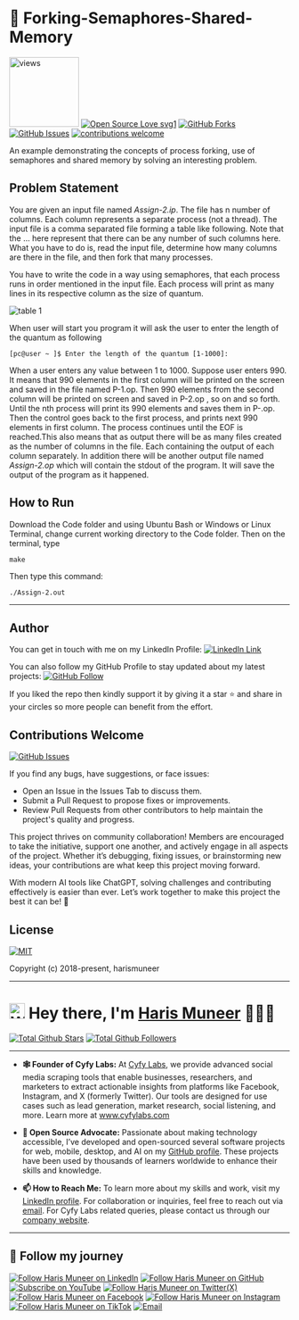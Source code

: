 # 🔐 Forking-Semaphores-Shared-Memory

<a href="https://github.com/harismuneer"><img alt="views" title="Github views" src="https://komarev.com/ghpvc/?username=harismuneer&style=flat-square" width="125"/></a>
[![Open Source Love svg1](https://badges.frapsoft.com/os/v1/open-source.svg?v=103)](#)
[![GitHub Forks](https://img.shields.io/github/forks/harismuneer/Forking-SharedMemory-Semaphores_Example.svg?style=social&label=Fork&maxAge=2592000)](https://www.github.com/harismuneer/Forking-SharedMemory-Semaphores_Example/fork)
[![GitHub Issues](https://img.shields.io/github/issues/harismuneer/Forking-SharedMemory-Semaphores_Example.svg?style=flat&label=Issues&maxAge=2592000)](https://www.github.com/harismuneer/Forking-SharedMemory-Semaphores_Example/issues)
[![contributions welcome](https://img.shields.io/badge/contributions-welcome-brightgreen.svg?style=flat&label=Contributions&colorA=red&colorB=black	)](#)


An example demonstrating the concepts of process forking, use of semaphores and shared memory by solving an interesting problem.

## Problem Statement

You are given an input file named *Assign-2.ip*. The file has n number of columns. Each column represents a separate process (not a thread). The input file is a comma separated file forming a table like following. Note that the ... here represent that there can be any number of such columns here. What you have to do is, read the input file, determine how many columns are there in the file, and then fork that many processes. 

You have to write the code in a way using semaphores, that each process runs in order mentioned in the input file.  Each process will print as many lines in its respective column as the size of quantum.

![table 1](../master/images/i.png)

When user will start you program it will ask the user to enter the length of the quantum as following

```[pc@user ~ ]$ Enter the length of the quantum [1-1000]:```

When a user enters any value between 1 to 1000. Suppose user enters 990. It means that 990 elements in the first column will be printed on the screen and saved in the file named P-1.op. Then 990 elements from the second column will be printed on screen and saved in P-2.op
, so on and so forth. Until the nth process will print its 990 elements and saves them in P-<n>.op. Then the control goes back to the first process, and prints next 990 elements in first column. The process continues until the EOF is reached.This also means that as output there will be as many files created as the number of columns in the file. Each containing the output of each column separately. In addition
there will be another output file named *Assign-2.op* which will contain the stdout of the program. It will save the output of the program as it happened.
  
## How to Run

Download the Code folder and using Ubuntu Bash or Windows or Linux Terminal, change current working directory to the Code folder.
Then on the terminal, type

```
make
```

Then type this command:

```
./Assign-2.out
```

<hr>

## Author
You can get in touch with me on my LinkedIn Profile: [![LinkedIn Link](https://img.shields.io/badge/Connect-harismuneer-blue.svg?logo=linkedin&longCache=true&style=social&label=Follow)](https://www.linkedin.com/in/harismuneer)

You can also follow my GitHub Profile to stay updated about my latest projects: [![GitHub Follow](https://img.shields.io/badge/Connect-harismuneer-blue.svg?logo=Github&longCache=true&style=social&label=Follow)](https://github.com/harismuneer)

If you liked the repo then kindly support it by giving it a star ⭐ and share in your circles so more people can benefit from the effort.

## Contributions Welcome
[![GitHub Issues](https://img.shields.io/github/issues/harismuneer/Forking-SharedMemory-Semaphores_Example.svg?style=flat&label=Issues&maxAge=2592000)](https://www.github.com/harismuneer/Forking-SharedMemory-Semaphores_Example/issues)

If you find any bugs, have suggestions, or face issues:

- Open an Issue in the Issues Tab to discuss them.
- Submit a Pull Request to propose fixes or improvements.
- Review Pull Requests from other contributors to help maintain the project's quality and progress.

This project thrives on community collaboration! Members are encouraged to take the initiative, support one another, and actively engage in all aspects of the project. Whether it’s debugging, fixing issues, or brainstorming new ideas, your contributions are what keep this project moving forward.

With modern AI tools like ChatGPT, solving challenges and contributing effectively is easier than ever. Let’s work together to make this project the best it can be! 🚀

## License
[![MIT](https://img.shields.io/cocoapods/l/AFNetworking.svg?style=style&label=License&maxAge=2592000)](../master/LICENSE)

Copyright (c) 2018-present, harismuneer                                                        

<!-- PROFILE_INTRO_START -->

<hr>

<h1> <a href="#"><img src="https://media.giphy.com/media/hvRJCLFzcasrR4ia7z/giphy.gif" alt="Waving hand" width="28"></a>
Hey there, I'm <a href="https://www.linkedin.com/in/harismuneer/">Haris Muneer</a> 👨🏻‍💻
</h1>


<a href="https://github.com/harismuneer"><img src="https://img.shields.io/github/stars/harismuneer" alt="Total Github Stars"></a>
<a href="https://github.com/harismuneer?tab=followers"><img src="https://img.shields.io/github/followers/harismuneer" alt="Total Github Followers"></a>

<hr>

- <b>🕸️ Founder of Cyfy Labs:</b> At <a href="https://www.cyfylabs.com">Cyfy Labs</a>, we provide advanced social media scraping tools that enable businesses, researchers, and marketers to extract actionable insights from platforms like Facebook, Instagram, and X (formerly Twitter). Our tools are designed for use cases such as lead generation, market research, social listening, and more. Learn more at <a href="https://www.cyfylabs.com">www.cyfylabs.com</a>

- <b>🌟 Open Source Advocate:</b> Passionate about making technology accessible, I’ve developed and open-sourced several software projects for web, mobile, desktop, and AI on my <a href="https://github.com/harismuneer">GitHub profile</a>. These projects have been used by thousands of learners worldwide to enhance their skills and knowledge.

- <b>📫 How to Reach Me:</b> To learn more about my skills and work, visit my <a href="https://www.linkedin.com/in/harismuneer">LinkedIn profile</a>. For collaboration or inquiries, feel free to reach out via <a href="mailto:haris.muneer5@gmail.com">email</a>. For Cyfy Labs related queries, please contact us through our <a href="https://www.cyfylabs.com">company website</a>.

<hr>

<h2 align="left">🤝 Follow my journey</h2>
<p align="left">
  <a href="https://www.linkedin.com/in/harismuneer"><img title="Follow Haris Muneer on LinkedIn" src="https://img.shields.io/badge/LinkedIn-0077B5?style=for-the-badge&logo=linkedin&logoColor=white"/></a>
  <a href="https://github.com/harismuneer"><img title="Follow Haris Muneer on GitHub" src="https://img.shields.io/badge/GitHub-100000?style=for-the-badge&logo=github&logoColor=white"/></a>
  <a href="https://www.youtube.com/@haris_muneer?sub_confirmation=1"><img title="Subscribe on YouTube" src="https://img.shields.io/badge/YouTube-FF0000?style=for-the-badge&logo=youtube&logoColor=white"/></a> 
   <a href="https://x.com/harismuneer99"><img title="Follow Haris Muneer on Twitter(X)" src="https://img.shields.io/badge/X-000000?style=for-the-badge&logo=x&logoColor=white"/></a>
 <a href="https://www.facebook.com/harism99"><img title="Follow Haris Muneer on Facebook" src="https://img.shields.io/badge/Facebook-1877F2?style=for-the-badge&logo=facebook&logoColor=white"/></a>
   <a href="https://www.instagram.com/harismuneer99"><img title="Follow Haris Muneer on Instagram" src="https://img.shields.io/badge/Instagram-E4405F?style=for-the-badge&logo=instagram&logoColor=white"/></a>
  <a href="https://www.tiktok.com/@harismuneer99"><img title="Follow Haris Muneer on TikTok" src="https://img.shields.io/badge/TikTok-000000?style=for-the-badge&logo=tiktok&logoColor=white"/></a> 
  <a href="mailto:haris.muneer5@gmail.com"><img title="Email" src="https://img.shields.io/badge/Gmail-D14836?style=for-the-badge&logo=gmail&logoColor=white"/></a>
</p>



<!-- PROFILE_INTRO_END -->


